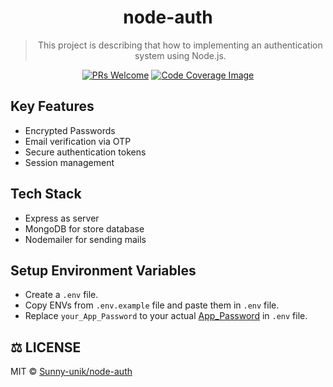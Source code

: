 <div align="center">

# node-auth

> This project is describing that how to implementing an authentication system using Node.js.

[![PRs Welcome](https://img.shields.io/badge/PRs-welcome-brightgreen.svg)](https://github.com/Sunny-unik/node-auth)
[![Code Coverage Image](https://codecov.io/gh/sunny-unik/node-auth/branch/master/graph/badge.svg)](https://app.codecov.io/gh/Sunny-unik/node-auth)

</div>

## Key Features

- Encrypted Passwords
- Email verification via OTP
- Secure authentication tokens
- Session management

## Tech Stack

- Express as server
- MongoDB for store database
- Nodemailer for sending mails

## Setup Environment Variables

- Create a `.env` file.
- Copy ENVs from `.env.example` file and paste them in `.env` file.
- Replace `your_App_Password` to your actual [App_Password](https://support.google.com/mail/answer/185833?hl=en) in `.env` file.

## ⚖️ LICENSE

MIT © [Sunny-unik/node-auth](LICENSE)
